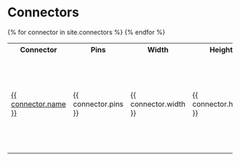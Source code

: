 # Connectors

<table>
    <tr>
        <th>Connector</th>
        <th>Pins</th>
        <th>Width</th>
        <th>Height</th>
        <th>Used by</th>
    </tr>
    {% for connector in site.connectors %}
    <tr>
        <td><a href="{{ connector.url }}">{{ connector.name }}</a></td>
        <td>{{ connector.pins }}</td>
        <td>{{ connector.width }}</td>
        <td>{{ connector.height }}</td>
        <td>
            <ul>
                {{% assign protocols = site.collections.protocols | where_exp:"protocol", "protocol.connector == connector.name" %}}
                {% for protocol in protocols %}
                <li><a href="{{ protocol.url }}">{{ protocol.name }}</a></li>
                {% endfor %}
            </ul>
        </td>
    </tr>
    {% endfor %}
</table>
